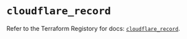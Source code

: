 # `cloudflare_record`

Refer to the Terraform Registory for docs: [`cloudflare_record`](https://www.terraform.io/docs/providers/cloudflare/r/record).

